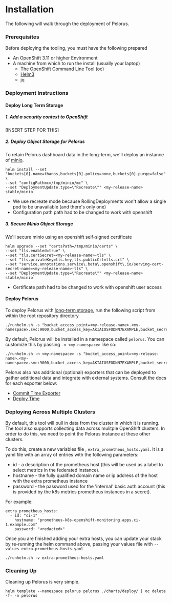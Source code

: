 # Installation

The following will walk through the deployment of Pelorus.

### Prerequisites

Before deploying the tooling, you must have the following prepared

* An OpenShift 3.11 or higher Environment
* A machine from which to run the install (usually your laptop)
  * The OpenShift Command Line Tool (oc)
  * [Helm3](https://github.com/helm/helm/releases)
  * jq

### Deployment Instructions

#### Deploy Long Term Storage

##### 1. Add a security context to OpenShift

[INSERT STEP FOR THIS]

##### 2. Deploy Object Storage for Pelorus

To retain Pelorus dashboard data in the long-term, we'll deploy an instance of [minio](https://github.com/helm/charts/tree/master/stable/minio).

```
helm install --set "buckets[0].name=thanos,buckets[0].policy=none,buckets[0].purge=false" \
--set "configPathmc=/tmp/minio/mc" \
--set "DeploymentUpdate.type=\"Recreate\"" <my-release-name> stable/minio
```

* We use recreate mode because RollingDeployments won't allow a single pod to be unavailable (and there's only one)
* Configuration path path had to be changed to work with openshift

##### 3. Secure Minio Object Storage

We'll secure minio using an openshift self-signed certificate

```
helm upgrade --set "certsPath=/tmp/minio/certs" \
--set "tls.enabled=true" \
--set "tls.certSecret=<my-release-name>-tls" \
--set "tls.privateKey=tls.key,tls.publicCrt=tls.crt" \
--set "service.annotations.service\.beta\.openshift\.io/serving-cert-secret-name=<my-release-name>-tls" \
--set "DeploymentUpdate.type=\"Recreate\"" <my-release-name> stable/minio
```

* Certificate path had to be changed to work with openshift user access

#### Deploy Pelorus

To deploy Pelorus with [long-term storage](/docs/Storage.md), run the following script from within the root repository directory

```
./runhelm.sh -s "bucket_access_point=<my-release-name>.<my-namespace>.svc:9000,bucket_access_key=AKIAIOSFODNN7EXAMPLE,bucket_secret_access_key=wJalrXUtnFEMI/K7MDENG/bPxRfiCYEXAMPLEKEY"
```

By default, Pelorus will be installed in a namespace called `pelorus`. You can customize this by passing `-n <my-namespace>` like so:

```
./runhelm.sh -n <my-namespace> -s "bucket_access_point=<my-release-name>.<my-namespace>.svc:9000,bucket_access_key=AKIAIOSFODNN7EXAMPLE,bucket_secret_access_key=wJalrXUtnFEMI/K7MDENG/bPxRfiCYEXAMPLEKEY"
```

Pelorus also has additional (optional) exporters that can be deployed to gather additional data and integrate with external systems. Consult the docs for each exporter below:

* [Commit Time Exporter](/docs/Configuration.md#commit-time-exporter)
* [Deploy Time](/docs/Configuration.md#deploy-time-exporter)

### Deploying Across Multiple Clusters

By default, this tool will pull in data from the cluster in which it is running. The tool also supports collecting data across mulitple OpenShift clusters. In order to do this, we need to point the Pelorus instance at these other clusters.

To do this, create a new variables file , `extra_prometheus_hosts.yaml`.  It is a yaml file with an array of entries with the following parameters:

* id - a description of the prometheus host (this will be used as a label to select metrics in the federated instance).
* hostname - the fully qualified domain name or ip address of the host with the extra prometheus instance
* password - the password used for the 'internal' basic auth account (this is provided by the k8s metrics prometheus instances in a secret).

For example:

    extra_prometheus_hosts:
      - id: "ci-1"
        hostname: "prometheus-k8s-openshift-monitoring.apps.ci-1.example.com"
        password: "<redacted>"

Once you are finished adding your extra hosts, you can update your stack by re-running the helm command above, passing your values file with `--values extra-prometheus-hosts.yaml`

```
./runhelm.sh -v extra-prometheus-hosts.yaml
```

### Cleaning Up

Cleaning up Pelorus is very simple.

    helm template --namespace pelorus pelorus ./charts/deploy/ | oc delete -f- -n pelorus

